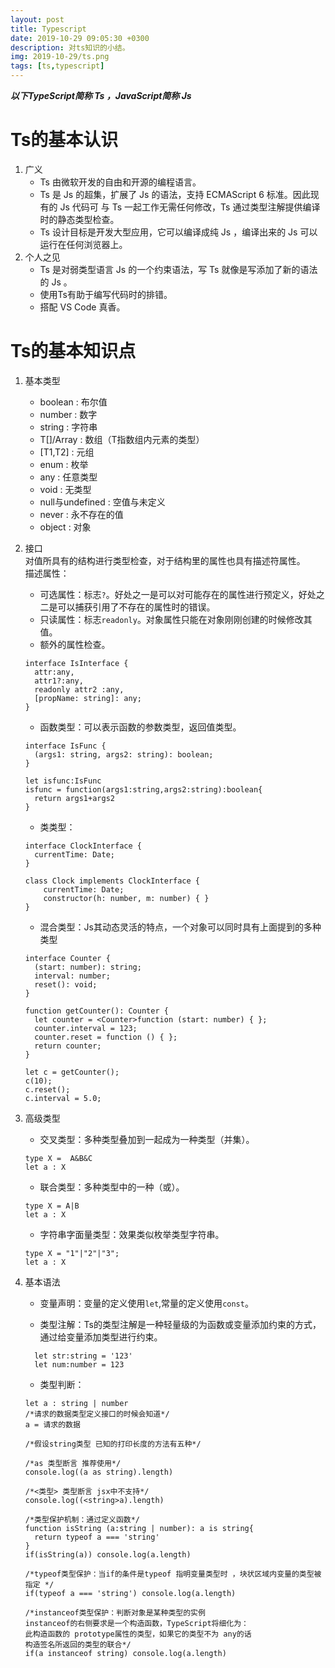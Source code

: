 ```yaml
---
layout: post
title: Typescript
date: 2019-10-29 09:05:30 +0300
description: 对ts知识的小结。
img: 2019-10-29/ts.png 
tags: [ts,typescript]
---
```

***以下TypeScript简称 Ts ，JavaScript简称 Js***  

# Ts的基本认识
1. 广义  
    * Ts 由微软开发的自由和开源的编程语言。
    * Ts 是 Js 的超集，扩展了 Js 的语法，支持 ECMAScript 6 标准。因此现有的 Js 代码可 与 Ts 一起工作无需任何修改，Ts 通过类型注解提供编译时的静态类型检查。
    * Ts 设计目标是开发大型应用，它可以编译成纯 Js ，编译出来的 Js 可以运行在任何浏览器上。  
2. 个人之见
    * Ts 是对弱类型语言 Js 的一个约束语法，写 Ts 就像是写添加了新的语法的 Js 。
    * 使用Ts有助于编写代码时的排错。
    * 搭配 VS Code 真香。

# Ts的基本知识点
  
1. 基本类型
    * boolean : 布尔值
    * number : 数字
    * string : 字符串
    * T[]/Array<T> : 数组（T指数组内元素的类型）
    * [T1,T2] : 元组 
    * enum : 枚举
    * any : 任意类型
    * void : 无类型
    * null与undefined : 空值与未定义
    * never : 永不存在的值
    * object : 对象

2. 接口  
  对值所具有的结构进行类型检查，对于结构里的属性也具有描述符属性。  
  描述属性：
    * 可选属性：标志`?`。好处之一是可以对可能存在的属性进行预定义，好处之二是可以捕获引用了不存在的属性时的错误。
    * 只读属性：标志`readonly`。对象属性只能在对象刚刚创建的时候修改其值。
    * 额外的属性检查。  
    ```
    interface IsInterface {
      attr:any,
      attr1?:any,
      readonly attr2 :any,
      [propName: string]: any;
    }
    ```
    * 函数类型：可以表示函数的参数类型，返回值类型。  
    ```
    interface IsFunc {
      (args1: string, args2: string): boolean;
    }

    let isfunc:IsFunc
    isfunc = function(args1:string,args2:string):boolean{
      return args1+args2
    }
    ```
    * 类类型：  
    ```
    interface ClockInterface {
      currentTime: Date;
    }

    class Clock implements ClockInterface {
        currentTime: Date;
        constructor(h: number, m: number) { }
    }
    ```
    * 混合类型：Js其动态灵活的特点，一个对象可以同时具有上面提到的多种类型  
    ```
    interface Counter {
      (start: number): string;
      interval: number;
      reset(): void;
    }

    function getCounter(): Counter {
      let counter = <Counter>function (start: number) { };
      counter.interval = 123;
      counter.reset = function () { };
      return counter;
    }

    let c = getCounter();
    c(10);
    c.reset();
    c.interval = 5.0;
    ```

3. 高级类型  
    
    * 交叉类型：多种类型叠加到一起成为一种类型（并集）。  
    ```  
    type X =  A&B&C
    let a : X
    ```
    * 联合类型：多种类型中的一种（或）。  
    ```
    type X = A|B
    let a : X
    ```
    * 字符串字面量类型：效果类似枚举类型字符串。  
    ```
    type X = "1"|"2"|"3"; 
    let a : X
    ```

4. 基本语法
    * 变量声明：变量的定义使用`let`,常量的定义使用`const`。  

    * 类型注解：Ts的类型注解是一种轻量级的为函数或变量添加约束的方式，通过给变量添加类型进行约束。  
    ```
      let str:string = '123'
      let num:number = 123
    ```

    * 类型判断：    
    ```
    let a : string | number
    /*请求的数据类型定义接口的时候会知道*/
    a = 请求的数据
  
    /*假设string类型 已知的打印长度的方法有五种*/

    /*as 类型断言 推荐使用*/
    console.log((a as string).length)

    /*<类型> 类型断言 jsx中不支持*/
    console.log((<string>a).length)

    /*类型保护机制：通过定义函数*/
    function isString (a:string | number): a is string{
      return typeof a === 'string'
    }
    if(isString(a)) console.log(a.length)
    
    /*typeof类型保护：当if的条件是typeof 指明变量类型时 ，块状区域内变量的类型被指定 */
    if(typeof a === 'string') console.log(a.length)

    /*instanceof类型保护：判断对象是某种类型的实例
    instanceof的右侧要求是一个构造函数，TypeScript将细化为：
    此构造函数的 prototype属性的类型，如果它的类型不为 any的话
    构造签名所返回的类型的联合*/
    if(a instanceof string) console.log(a.length)
    
    ```